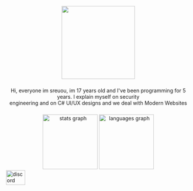 <div align="center">
  <img height="200" src="https://avatars.githubusercontent.com/u/184767411?s=400&u=fb25f7af2477956deef015ab44131cd8acffdd77&v=4"  />
</div>

###

<p align="center">Hi, everyone im sreuou, im 17 years old and I've been programming for 5 years. I explain myself on security <br>engineering and on C# UI/UX designs and we deal with Modern Websites</p>

###

<div align="center">
  <img src="https://github-readme-stats.vercel.app/api?username=sreuou&hide_title=false&hide_rank=false&show_icons=true&include_all_commits=true&count_private=true&disable_animations=false&theme=dracula&locale=en&hide_border=false&order=1" height="150" alt="stats graph"  />
  <img src="https://github-readme-stats.vercel.app/api/top-langs?username=sreuou&locale=en&hide_title=false&layout=compact&card_width=320&langs_count=5&theme=dracula&hide_border=false&order=2" height="150" alt="languages graph"  />
</div>

<div align="left">
  <a href="https://discord.com/users/1149363013057511445" target="_blank">
    <img src="https://raw.githubusercontent.com/maurodesouza/profile-readme-generator/master/src/assets/icons/social/discord/default.svg" width="52" height="40" alt="discord logo"  />
  </a>
</div>

###
